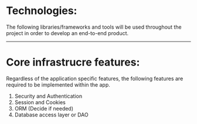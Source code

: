 # Technologies:

The following libraries/frameworks and tools will be used throughout the project in order to develop an end-to-end product.

---

# Core infrastrucre features:

Regardless of the application specific features, the following features are required to be implemented within the app.

1. Security and Authentication
2. Session and Cookies
3. ORM (Decide if needed)
4. Database access layer or DAO
